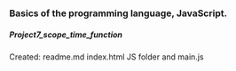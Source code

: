 <h3>Basics of the programming language, JavaScript.</h3>
<h5>Project7_scope_time_function</h5>
<p> Created: readme.md index.html JS folder and main.js </p>
<p></p>
<p></p>
<p></p>
<p></p>
<p></p>
<p></p>
<p></p>
<p></p>
<p></p>